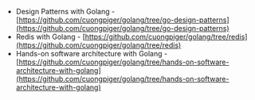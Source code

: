 * Design Patterns with Golang - [https://github.com/cuongpiger/golang/tree/go-design-patterns](https://github.com/cuongpiger/golang/tree/go-design-patterns)
* Redis with Golang - [https://github.com/cuongpiger/golang/tree/redis](https://github.com/cuongpiger/golang/tree/redis)
* Hands-on software architecture with Golang - [https://github.com/cuongpiger/golang/tree/hands-on-software-architecture-with-golang](https://github.com/cuongpiger/golang/tree/hands-on-software-architecture-with-golang)